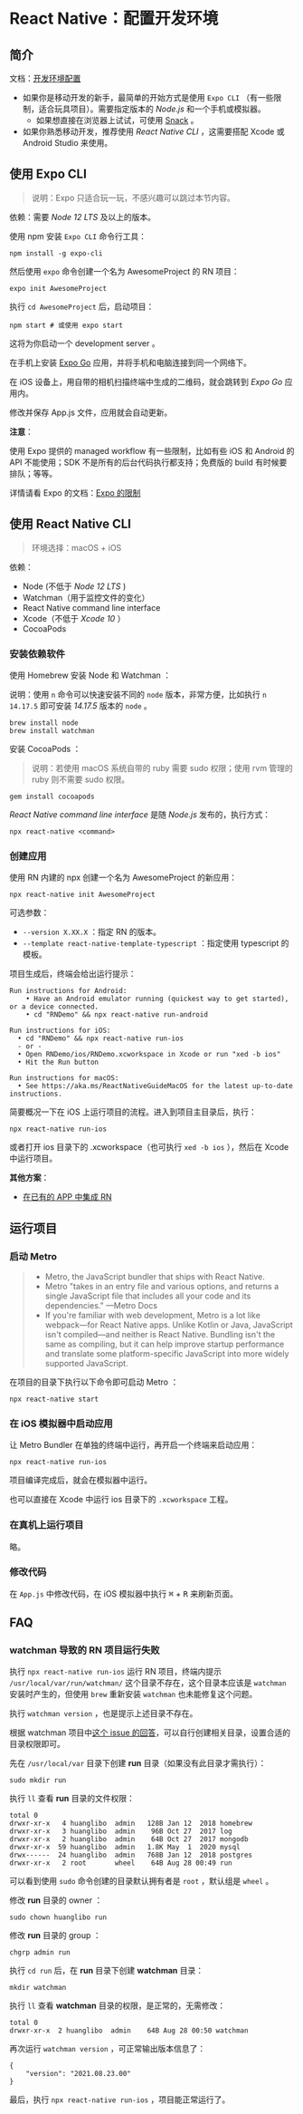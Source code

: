 # React Native：配置开发环境

## 简介

文档：[开发环境配置](https://reactnative.dev/docs/environment-setup)

- 如果你是移动开发的新手，最简单的开始方式是使用 `Expo CLI` （有一些限制，适合玩具项目）。需要指定版本的 *Node.js* 和一个手机或模拟器。
  - 如果想直接在浏览器上试试，可使用 [Snack](https://snack.expo.dev/) 。
- 如果你熟悉移动开发，推荐使用 *React Native CLI* ，这需要搭配 Xcode 或 Android Studio 来使用。

## 使用 Expo CLI

> 说明：Expo 只适合玩一玩，不感兴趣可以跳过本节内容。

依赖：需要 *Node 12 LTS* 及以上的版本。

使用 npm 安装 `Expo CLI` 命令行工具：

```console
npm install -g expo-cli
```

然后使用 `expo` 命令创建一个名为 AwesomeProject 的 RN 项目：

```console
expo init AwesomeProject
```

执行 `cd AwesomeProject` 后，启动项目：

```console
npm start # 或使用 expo start
```

这将为你启动一个 development server 。

在手机上安装 [Expo Go](https://expo.dev/client) 应用，并将手机和电脑连接到同一个网络下。

在 iOS 设备上，用自带的相机扫描终端中生成的二维码，就会跳转到 *Expo Go* 应用内。

修改并保存 App.js 文件，应用就会自动更新。

**注意**：

使用 Expo 提供的 managed workflow 有一些限制，比如有些 iOS 和 Android 的 API 不能使用；SDK 不是所有的后台代码执行都支持；免费版的 build 有时候要排队；等等。

详情请看 Expo 的文档：[Expo 的限制](https://docs.expo.dev/introduction/why-not-expo/)

## 使用 React Native CLI

> 环境选择：macOS + iOS

依赖：

- Node (不低于 *Node 12 LTS* )
- Watchman（用于监控文件的变化）
- React Native command line interface
- Xcode（不低于 *Xcode 10* ）
- CocoaPods

### 安装依赖软件

使用 Homebrew 安装 Node 和 Watchman ：

说明：使用 `n` 命令可以快速安装不同的 `node` 版本，非常方便，比如执行 `n 14.17.5` 即可安装 *14.17.5* 版本的 `node` 。

```console
brew install node
brew install watchman
```

安装 CocoaPods ：

> 说明：若使用 macOS 系统自带的 ruby 需要 sudo 权限；使用 rvm 管理的 ruby 则不需要 sudo 权限。

```console
gem install cocoapods
```

*React Native command line interface* 是随 *Node.js* 发布的，执行方式：

```console
npx react-native <command>
```

### 创建应用

使用 RN 内建的 npx 创建一个名为 AwesomeProject 的新应用：

```console
npx react-native init AwesomeProject
```

可选参数：

- `--version X.XX.X` ：指定 RN 的版本。
- `--template react-native-template-typescript` ：指定使用 typescript 的模板。

项目生成后，终端会给出运行提示：

```plaintext
Run instructions for Android:
    • Have an Android emulator running (quickest way to get started), or a device connected.
    • cd "RNDemo" && npx react-native run-android

Run instructions for iOS:
  • cd "RNDemo" && npx react-native run-ios
  - or -
  • Open RNDemo/ios/RNDemo.xcworkspace in Xcode or run "xed -b ios"
  • Hit the Run button

Run instructions for macOS:
  • See https://aka.ms/ReactNativeGuideMacOS for the latest up-to-date instructions.
```

简要概况一下在 iOS 上运行项目的流程。进入到项目主目录后，执行：

```console
npx react-native run-ios
```

或者打开 ios 目录下的 .xcworkspace（也可执行 `xed -b ios` ），然后在 Xcode 中运行项目。

**其他方案**：

- [在已有的 APP 中集成 RN](https://reactnative.dev/docs/integration-with-existing-apps)

## 运行项目

### 启动 Metro

> - Metro, the JavaScript bundler that ships with React Native.  
> - Metro "takes in an entry file and various options, and returns a single JavaScript file that includes all your code and its dependencies." —Metro Docs  
> - If you're familiar with web development, Metro is a lot like webpack—for React Native apps. Unlike Kotlin or Java, JavaScript isn't compiled—and neither is React Native. Bundling isn't the same as compiling, but it can help improve startup performance and translate some platform-specific JavaScript into more widely supported JavaScript.  

在项目的目录下执行以下命令即可启动 Metro ：

```console
npx react-native start
```

### 在 iOS 模拟器中启动应用

让 Metro Bundler 在单独的终端中运行，再开启一个终端来启动应用：

```console
npx react-native run-ios
```

项目编译完成后，就会在模拟器中运行。

也可以直接在 Xcode 中运行 ios 目录下的 `.xcworkspace` 工程。

### 在真机上运行项目

略。

### 修改代码

在 `App.js` 中修改代码，在 iOS 模拟器中执行 <kbd>⌘</kbd> + <kbd>R</kbd> 来刷新页面。

## FAQ

### watchman 导致的 RN 项目运行失败

执行 `npx react-native run-ios` 运行 RN 项目，终端内提示 `/usr/local/var/run/watchman/` 这个目录不存在，这个目录本应该是 `watchman` 安装时产生的，但使用 `brew` 重新安装 `watchman` 也未能修复这个问题。

执行 `watchman version` ，也是提示上述目录不存在。

根据 watchman 项目中[这个 issue 的回答](https://github.com/facebook/watchman/issues/640#issuecomment-416983649)，可以自行创建相关目录，设置合适的目录权限即可。

先在 `/usr/local/var` 目录下创建 **run** 目录（如果没有此目录才需执行）：

```console
sudo mkdir run
```

执行 `ll` 查看 **run** 目录的文件权限：

```plaintext
total 0
drwxr-xr-x   4 huanglibo  admin   128B Jan 12  2018 homebrew
drwxr-xr-x   3 huanglibo  admin    96B Oct 27  2017 log
drwxr-xr-x   2 huanglibo  admin    64B Oct 27  2017 mongodb
drwxr-xr-x  59 huanglibo  admin   1.8K May  1  2020 mysql
drwx------  24 huanglibo  admin   768B Jan 12  2018 postgres
drwxr-xr-x   2 root       wheel    64B Aug 28 00:49 run
```

可以看到使用 `sudo` 命令创建的目录默认拥有者是 `root` ，默认组是 `wheel` 。

修改 **run** 目录的 owner ：

```console
sudo chown huanglibo run
```

修改 **run** 目录的 group ：

```console
chgrp admin run
```

执行 `cd run` 后，在 **run** 目录下创建 **watchman** 目录：

```console
mkdir watchman
```

执行 `ll` 查看 **watchman** 目录的权限，是正常的，无需修改：

```console
total 0
drwxr-xr-x  2 huanglibo  admin    64B Aug 28 00:50 watchman
```

再次运行 `watchman version` ，可正常输出版本信息了：

```console
{
    "version": "2021.08.23.00"
}
```

最后，执行 `npx react-native run-ios` ，项目能正常运行了。
